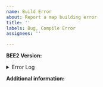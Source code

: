 ```yaml
---
name: Build Error
about: Report a map building error
title: ''
labels: Bug, Compile Error
assignees: ''

---
```


<!--
If this is your first time opening an issue here, please read the contributing guidelines (there's a link below this text box). Remember:
- Make sure you're in the right place - app issues should go on BEE2.4
- Perform a search to make sure this issue hasn't already been reported
- Do not use the issue tracker to ask questions
- Issues should not be combined, unless they are very closely related (e.g. two bugs with a specific item in a specific case)
-->

<!-- Specify the version of BEE2.4 you were using when this error occurred. -->
**BEE2 Version:**

<!--
When a map fails to build, Portal 2 will print an error log to the developer console.
It appears as a large block of red text, usually starting with "VBSP Failed". Copy this and paste it below.
If you don't know how to open the developer console, look it up online.
-->
<details>
<summary>Error Log</summary>
<!-- Paste the error log here: -->


</details>

<!-- Provide any additional information about the error. -->
**Additional information:**
